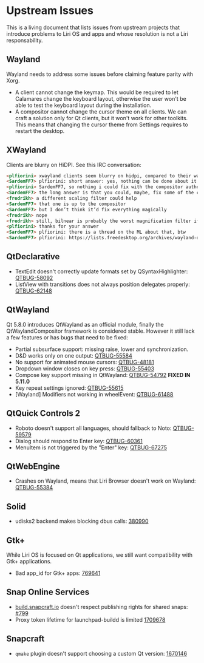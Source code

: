 # Upstream Issues

This is a living document that lists issues from upstream projects that introduce problems to Liri OS and apps and whose resolution is not a Liri responsability.

## Wayland

Wayland needs to address some issues before claiming feature parity with Xorg.

* A client cannot change the keymap. This would be required to let Calamares change the keyboard layout, otherwise the user won't be able to test the keyboard layout during the installation.
* A compositor cannot change the cursor theme on all clients. We can craft a solution only for Qt clients, but it won't work for other toolkits. This means that changing the cursor theme from Settings requires to restart the desktop.

## XWayland

Clients are blurry on HiDPI. See this IRC conversation:

```md
<plfiorini> xwayland clients seem blurry on hidpi, compared to their wayland counterpart. doesn't seem to be a toolkit issue since this happens with both gtk and qt. is this a known issue?
<SardemFF7> plfiorini: short answer: yes, nothing can be done about it
<plfiorini> SardemFF7, so nothing i could fix with the compositor author hat on?
<SardemFF7> the long answer is that you could, maybe, fix some of the clients by providing more information, or by lying, but that may break other clients, so you’d probably need special extra support in X11 toolkits/apps to make it work, and they probably have Wayland support anyway
<fredrikh> a different scaling filter could help
<SardemFF7> that one is up to the compositor
<SardemFF7> but I don’t think it’d fix everything magically
<fredrikh> nope
<fredrikh> still, bilnear is probably the worst magnification filter if you don't want to things to look blurry
<plfiorini> thanks for your answer
<SardemFF7> plfiorini: there is a thread on the ML about that, btw
<SardemFF7> plfiorini: https://lists.freedesktop.org/archives/wayland-devel/2017-September/034957.html
```

## QtDeclarative

* TextEdit doesn't correctly update formats set by QSyntaxHighlighter: [QTBUG-58092](https://bugreports.qt.io/browse/QTBUG-58092)
* ListView with transitions does not always position delegates properly: [QTBUG-62148](https://bugreports.qt.io/browse/QTBUG-62148)

## QtWayland

Qt 5.8.0 introduces QtWayland as an official module, finally the QtWaylandCompositor framework is considered stable.  However it still lack a few features or has bugs that need to be fixed:

* Partial subsurface support: missing raise, lower and synchronization.
* D&D works only on one output: [QTBUG-55584](https://bugreports.qt.io/browse/QTBUG-55584)
* No support for animated mouse cursors: [QTBUG-48181](http://bugreports.qt.io/browse/QTBUG-48181)
* Dropdown window closes on key press: [QTBUG-55403](https://bugreports.qt.io/browse/QTBUG-55403)
* Compose key support missing in QtWayland: [QTBUG-54792](https://bugreports.qt.io/browse/QTBUG-54792) **FIXED IN 5.11.0**
* Key repeat settings ignored: [QTBUG-55615](https://bugreports.qt.io/browse/QTBUG-55615)
* [Wayland] Modifiers not working in wheelEvent: [QTBUG-61488](https://bugreports.qt.io/browse/QTBUG-61488)

## QtQuick Controls 2

* Roboto doesn't support all languages, should fallback to Noto: [QTBUG-59579](https://bugreports.qt.io/browse/QTBUG-59579)
* Dialog should respond to Enter key: [QTBUG-60361](https://bugreports.qt.io/browse/QTBUG-60361)
* MenuItem is not triggered by the "Enter" key: [QTBUG-67275](https://bugreports.qt.io/browse/QTBUG-67275)

## QtWebEngine

* Crashes on Wayland, means that Liri Browser doesn't work on Wayland: [QTBUG-55384](https://bugreports.qt.io/browse/QTBUG-55384)

## Solid

* udisks2 backend makes blocking dbus calls: [380990](https://bugs.kde.org/show_bug.cgi?id=380990)

## Gtk+

While Liri OS is focused on Qt applications, we still want compatibility with Gtk+ applications.

* Bad app_id for Gtk+ apps: [769641](https://bugzilla.gnome.org/show_bug.cgi?id=769641)

## Snap Online Services

* [build.snapcraft.io](https://build.snapcraft.io/) doesn't respect publishing rights for shared snaps: [#799](https://github.com/canonical-websites/build.snapcraft.io/issues/799)
* Proxy token lifetime for launchpad-buildd is limited [1709678](https://bugs.launchpad.net/rutabaga/+bug/1709678)

## Snapcraft

* `qmake` plugin doesn't support choosing a custom Qt version: [1670146](https://bugs.launchpad.net/snapcraft/+bug/1670146)
